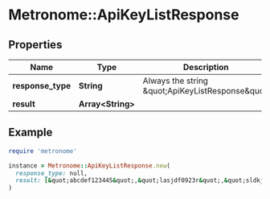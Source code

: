 # Metronome::ApiKeyListResponse

## Properties

| Name | Type | Description | Notes |
| ---- | ---- | ----------- | ----- |
| **response_type** | **String** | Always the string \&quot;ApiKeyListResponse\&quot; |  |
| **result** | **Array&lt;String&gt;** |  |  |

## Example

```ruby
require 'metronome'

instance = Metronome::ApiKeyListResponse.new(
  response_type: null,
  result: [&quot;abcdef123445&quot;,&quot;lasjdf0923r&quot;,&quot;sldkjf2tg4&quot;]
)
```


